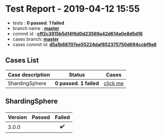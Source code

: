 # Test Report - 2019-04-12 15:55

- tests  : **0 passed**. **1 failed**
- branch name : **[master](https://github.com/apache/incubator-skywalking/tree/master)**
- commit id : **[cff2c3915b5d14f6d0d23569a42d614a0e8d5d16](https://github.com/apache/incubator-skywalking/commit/cff2c3915b5d14f6d0d23569a42d614a0e8d5d16)**
- cases branch: **[master](https://github.com/SkywalkingTest/skywalking-autotest-scenarios/tree/master)**
- cases commit id: **[d5a1b68707ee55224daf852375750d694ccbf9a6](https://github.com/SkywalkingTest/skywalking-autotest-scenarios/commit/d5a1b68707ee55224daf852375750d694ccbf9a6)**

## Cases List

| Case description | Status | Cases|
|:-----|:-----:|:-----:|
|ShardingSphere| **0 passed. 1 failed**| [click me](#shardingsphere) |

## ShardingSphere

### 
|  Version     | Passed | Failed|
|:------------- |:-------:|:-----:|
| 3.0.0  | |:heavy_check_mark:|

